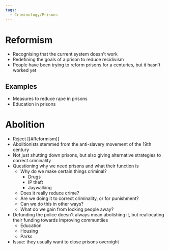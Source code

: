 ```yaml
---
tags:
  - Criminology/Prisons
---
```


# Reformism
- Recognising that the current system doesn't work
- Redefining the goals of a prison to reduce recidivism 
- People have been trying to reform prisons for a centuries, but it hasn't worked yet
## Examples
- Measures to reduce rape in prisons
- Education in prisons

# Abolition
- Reject [[#Reformism]]
- Abolitionists stemmed from the anti-slavery movement of the 19th century
- Not just shutting down prisons, but also giving alternative strategies to correct criminality
- Questioning why we need prisons and what their function is
	- Why do we make certain things criminal?
		- Drugs
		- IP theft
		- Jaywalking
	- Does it really reduce crime?
	- Are we doing it to correct criminality, or for punishment?
	- Can we do this in other ways?
	- What do we gain from locking people away?
- Defunding the police doesn't always mean abolishing it, but reallocating their funding towards improving communtiies
	- Education
	- Housing
	- Parks
- Issue: they usually want to close prisons overnight